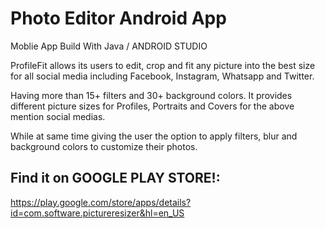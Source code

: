 # Photo Editor Android App

Moblie App Build With Java / ANDROID STUDIO

ProfileFit allows its users to edit, crop and fit any picture into the best size for all social media including Facebook, Instagram, Whatsapp and Twitter.

Having more than 15+ filters and 30+ background colors.
It provides different picture sizes for Profiles, Portraits and Covers for the above mention social medias.

While at same time giving the user the option to apply filters, blur and background colors to customize their photos.

## Find it on GOOGLE PLAY STORE!:
https://play.google.com/store/apps/details?id=com.software.pictureresizer&hl=en_US

